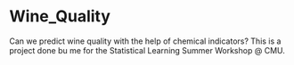 # Wine_Quality
Can we predict wine quality with the help of chemical indicators? This is a project done bu me for the Statistical Learning Summer Workshop @ CMU.
